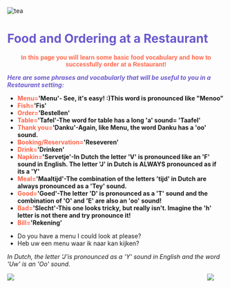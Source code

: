 
<div class="header">
  <img src="https://img.icons8.com/color/48/000000/tea--v2.png" alt="tea"/>
  <h1 style="color:SlateBlue;">Food and Ordering at a Restaurant</h1>
</div>


<p style="text-align:center;color:Tomato;font-family:Arial"><b>In this page you will learn some basic food vocabulary and how to successfully order at a Restaurant!</b></p>

<p style="color:SlateBlue;"><i><b>Here are some phrases and vocabularly that will be useful to you in a Restaurant setting:</b></i></p>

<ul>
  <li><strong><font color="Tomato">Menu=</font></strong><strong>'Menu'- See, it's easy! :)This word is pronounced like "Menoo"</strong></li>
  <li><strong><font color="Tomato">Fish=</font></strong><strong>'Fis'</strong></li>
  <li><strong><font color="Tomato">Order=</font></strong><strong>'Bestellen'</strong></li>
  <li><strong><font color="Tomato">Table=</font></strong><strong>'Tafel'-The word for table has a long 'a' sound= 'Taafel'</strong></li>
  <li><strong><font color="Tomato">Thank you=</font></strong><strong>'Danku'-Again, like Menu, the word Danku has a 'oo' sound.</strong></li>
  <li><strong><font color="Tomato">Booking/Reservation=</font></strong><strong>'Reseveren'</strong></li>
  <li><strong><font color="Tomato">Drink=</font></strong><strong>'Drinken'</strong></li>
  <li><strong><font color="Tomato">Napkin=</font></strong><strong>'Servetje'-In Dutch the letter 'V' is pronounced like an 'F' sound in English. The letter 'J' in Dutch is ALWAYS pronounced as if its a 'Y'</strong></li>
  <li><strong><font color="Tomato">Meal=</font></strong><strong>'Maaltijd'-The combination of the letters 'tijd' in Dutch are always pronounced as a 'Tey' sound.</strong></li>
  <li><strong><font color="Tomato">Good=</font></strong><strong>'Goed'-The letter 'D' is pronounced as a 'T' sound and the combination of 'O' and 'E' are also an 'oo' sound!</strong></li>
  <li><strong><font color="Tomato">Bad=</font></strong><strong>'Slecht'-This one looks tricky, but really isn't. Imagine the 'h' letter is not there and try pronounce it!</strong></li>
  <li><strong><font color="Tomato">Bill=</font></strong><strong>'Rekening'</strong></li>
  
   </ul>
  


    
 <ul>
  <li>Do you have a menu I could look at please?</li>
  <li>Heb uw een menu waar ik naar kan kijken?</li>
  </ul>
  <p><i> In Dutch, the letter 'J'is pronounced as a 'Y' sound in English and the word 'Uw' is an 'Oo' sound.</i></p>
  

 
  
 

<img src="https://img.icons8.com/color/48/000000/netherlands.png" style="float:right;margin-right:25px;"/>

<img src="https://img.icons8.com/external-icongeek26-linear-colour-icongeek26/64/000000/external-clogs-netherlands-icongeek26-linear-colour-icongeek26.png"/>


 

         




<style>
#div1 {
  font-size:48px;
}
</style>
<link rel="stylesheet" href="https://cdnjs.cloudflare.com/ajax/libs/font-awesome/4.7.0/css/font-awesome.min.css">
<body>

<div id="div1" class="fa"></div>

<script>
function hand() {
  var a;
  a = document.getElementById("div1");
  a.innerHTML = "&#xf25a;";
  setTimeout(function () {
      a.innerHTML = "&#xf256;";
    }, 500);
  setTimeout(function () {
      a.innerHTML = "&#xf259;";
    }, 1000);
  setTimeout(function () {
      a.innerHTML = "&#xf256;";
    }, 1500);
}
hand();
setInterval(hand, 2000);
</script>

 
